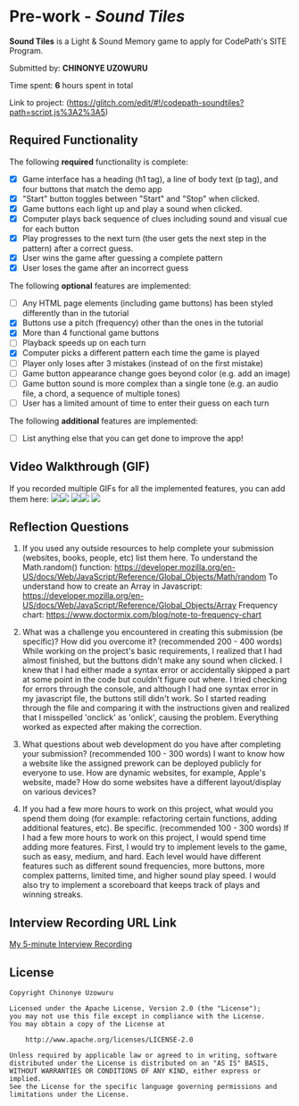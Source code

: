# Pre-work - *Sound Tiles*

**Sound Tiles** is a Light & Sound Memory game to apply for CodePath's SITE Program. 

Submitted by: **CHINONYE UZOWURU**

Time spent: **6** hours spent in total

Link to project: (https://glitch.com/edit/#!/codepath-soundtiles?path=script.js%3A2%3A5)

## Required Functionality

The following **required** functionality is complete:

* [x] Game interface has a heading (h1 tag), a line of body text (p tag), and four buttons that match the demo app
* [x] "Start" button toggles between "Start" and "Stop" when clicked. 
* [x] Game buttons each light up and play a sound when clicked. 
* [x] Computer plays back sequence of clues including sound and visual cue for each button
* [x] Play progresses to the next turn (the user gets the next step in the pattern) after a correct guess. 
* [x] User wins the game after guessing a complete pattern
* [x] User loses the game after an incorrect guess

The following **optional** features are implemented:

* [ ] Any HTML page elements (including game buttons) has been styled differently than in the tutorial
* [x] Buttons use a pitch (frequency) other than the ones in the tutorial
* [x] More than 4 functional game buttons
* [ ] Playback speeds up on each turn
* [x] Computer picks a different pattern each time the game is played
* [ ] Player only loses after 3 mistakes (instead of on the first mistake)
* [ ] Game button appearance change goes beyond color (e.g. add an image)
* [ ] Game button sound is more complex than a single tone (e.g. an audio file, a chord, a sequence of multiple tones)
* [ ] User has a limited amount of time to enter their guess on each turn

The following **additional** features are implemented:

- [ ] List anything else that you can get done to improve the app!

## Video Walkthrough (GIF)

If you recorded multiple GIFs for all the implemented features, you can add them here:
![](gif1-link-here)![](https://i.imgur.com/c9oDp9R.gif)
![](gif2-link-here)![](https://i.imgur.com/MFcnT03.gif)
![](https://i.imgur.com/0XEgXI5.gif)

## Reflection Questions
1. If you used any outside resources to help complete your submission (websites, books, people, etc) list them here. 
To understand the Math.random() function: https://developer.mozilla.org/en-US/docs/Web/JavaScript/Reference/Global_Objects/Math/random
To understand how to create an Array in Javascript: https://developer.mozilla.org/en-US/docs/Web/JavaScript/Reference/Global_Objects/Array
Frequency chart: https://www.doctormix.com/blog/note-to-frequency-chart

2. What was a challenge you encountered in creating this submission (be specific)? How did you overcome it? (recommended 200 - 400 words) 
While working on the project's basic requirements, I realized that I had almost finished, but the buttons didn't make any sound when clicked. I knew that I had either made a syntax error or accidentally skipped a part at some point in the code but couldn't figure out where. I tried checking for errors through the console, and although I had one syntax error in my javascript file, the buttons still didn't work. So I started reading through the file and comparing it with the instructions given and realized that I misspelled 'onclick' as 'onlick', causing the problem. Everything worked as expected after making the correction.

3. What questions about web development do you have after completing your submission? (recommended 100 - 300 words)
 I want to know how a website like the assigned prework can be deployed publicly for everyone to use. How are dynamic websites, for example, Apple's website, made? How do some websites have a different layout/display on various devices?

4. If you had a few more hours to work on this project, what would you spend them doing (for example: refactoring certain functions, adding additional features, etc). Be specific. (recommended 100 - 300 words) 
If I had a few more hours to work on this project, I would spend time adding more features. First, I would try to implement levels to the game, such as easy, medium, and hard. Each level would have different features such as different sound frequencies, more buttons, more complex patterns, limited time, and higher sound play speed. I would also try to implement a scoreboard that keeps track of plays and winning streaks.




## Interview Recording URL Link

[My 5-minute Interview Recording](your-link-here)


## License

    Copyright Chinonye Uzowuru

    Licensed under the Apache License, Version 2.0 (the "License");
    you may not use this file except in compliance with the License.
    You may obtain a copy of the License at

        http://www.apache.org/licenses/LICENSE-2.0

    Unless required by applicable law or agreed to in writing, software
    distributed under the License is distributed on an "AS IS" BASIS,
    WITHOUT WARRANTIES OR CONDITIONS OF ANY KIND, either express or implied.
    See the License for the specific language governing permissions and
    limitations under the License.